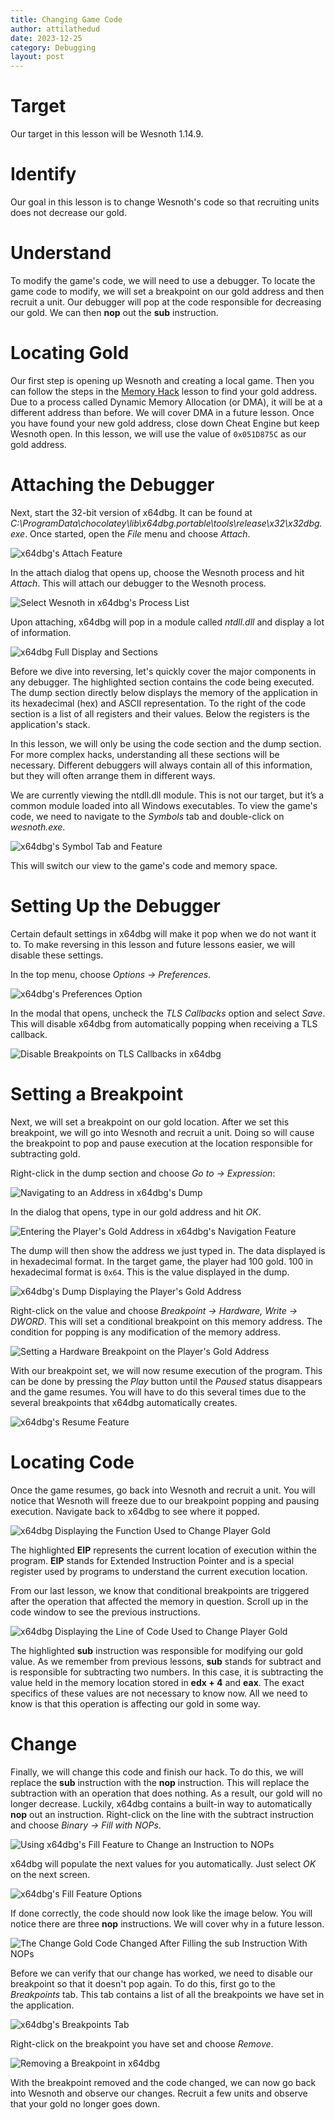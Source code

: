 ```yaml
---
title: Changing Game Code
author: attilathedud
date: 2023-12-25
category: Debugging
layout: post
---
```


# Target 

Our target in this lesson will be Wesnoth 1.14.9.

# Identify 

Our goal in this lesson is to change Wesnoth's code so that recruiting units does not decrease our gold.

# Understand 

To modify the game's code, we will need to use a debugger. To locate the game code to modify, we will set a breakpoint on our gold address and then recruit a unit. Our debugger will pop at the code responsible for decreasing our gold. We can then **nop** out the **sub** instruction.

# Locating Gold 

Our first step is opening up Wesnoth and creating a local game. Then you can follow the steps in the [Memory Hack](/pages/1/05) lesson to find your gold address. Due to a process called Dynamic Memory Allocation (or DMA), it will be at a different address than before. We will cover DMA in a future lesson. Once you have found your new gold address, close down Cheat Engine but keep Wesnoth open. In this lesson, we will use the value of `0x051D875C` as our gold address.

# Attaching the Debugger 

Next, start the 32-bit version of x64dbg. It can be found at *C:\ProgramData\chocolatey\lib\x64dbg.portable\tools\release\x32\x32dbg.exe*. Once started, open the *File* menu and choose *Attach*.

![x64dbg's Attach Feature](/assets/images/2/4/reversing1.png)

In the attach dialog that opens up, choose the Wesnoth process and hit *Attach*. This will attach our debugger to the Wesnoth process.

![Select Wesnoth in x64dbg's Process List](/assets/images/2/4/reversing2.png)

Upon attaching, x64dbg will pop in a module called *ntdll.dll* and display a lot of information.

![x64dbg Full Display and Sections](/assets/images/2/4/reversing3.png)

Before we dive into reversing, let's quickly cover the major components in any debugger. The highlighted section contains the code being executed. The dump section directly below displays the memory of the application in its hexadecimal (hex) and ASCII representation. To the right of the code section is a list of all registers and their values. Below the registers is the application's stack.

In this lesson, we will only be using the code section and the dump section. For more complex hacks, understanding all these sections will be necessary. Different debuggers will always contain all of this information, but they will often arrange them in different ways.

We are currently viewing the ntdll.dll module. This is not our target, but it’s a common module loaded into all Windows executables. To view the game's code, we need to navigate to the *Symbols* tab and double-click on *wesnoth.exe*.

![x64dbg's Symbol Tab and Feature](/assets/images/2/4/reversing4.png)

This will switch our view to the game's code and memory space.

# Setting Up the Debugger 

Certain default settings in x64dbg will make it pop when we do not want it to. To make reversing in this lesson and future lessons easier, we will disable these settings.

In the top menu, choose *Options -> Preferences*.

![x64dbg's Preferences Option](/assets/images/2/4/wesnoth2.png)

In the modal that opens, uncheck the *TLS Callbacks* option and select *Save*. This will disable x64dbg from automatically popping when receiving a TLS callback.

![Disable Breakpoints on TLS Callbacks in x64dbg](/assets/images/2/4/wesnoth3.png)

# Setting a Breakpoint 

Next, we will set a breakpoint on our gold location. After we set this breakpoint, we will go into Wesnoth and recruit a unit. Doing so will cause the breakpoint to pop and pause execution at the location responsible for subtracting gold.

Right-click in the dump section and choose *Go to -> Expression*:

![Navigating to an Address in x64dbg's Dump](/assets/images/2/4/reversing5.png)

In the dialog that opens, type in our gold address and hit *OK*.

![Entering the Player's Gold Address in x64dbg's Navigation Feature](/assets/images/2/4/reversing6.png)

The dump will then show the address we just typed in. The data displayed is in hexadecimal format. In the target game, the player had 100 gold. 100 in hexadecimal format is `0x64`. This is the value displayed in the dump.

![x64dbg's Dump Displaying the Player's Gold Address](/assets/images/2/4/reversing7.png)

Right-click on the value and choose *Breakpoint -> Hardware, Write -> DWORD*. This will set a conditional breakpoint on this memory address. The condition for popping is any modification of the memory address.

![Setting a Hardware Breakpoint on the Player's Gold Address](/assets/images/2/4/reversing8.png)

With our breakpoint set, we will now resume execution of the program. This can be done by pressing the *Play* button until the *Paused* status disappears and the game resumes. You will have to do this several times due to the several breakpoints that x64dbg automatically creates.

![x64dbg's Resume Feature](/assets/images/2/4/reversing9.png)

# Locating Code 

Once the game resumes, go back into Wesnoth and recruit a unit. You will notice that Wesnoth will freeze due to our breakpoint popping and pausing execution. Navigate back to x64dbg to see where it popped.

![x64dbg Displaying the Function Used to Change Player Gold](/assets/images/2/4/reversing10.png)

The highlighted **EIP** represents the current location of execution within the program. **EIP** stands for Extended Instruction Pointer and is a special register used by programs to understand the current execution location.

From our last lesson, we know that conditional breakpoints are triggered after the operation that affected the memory in question. Scroll up in the code window to see the previous instructions.

![x64dbg Displaying the Line of Code Used to Change Player Gold](/assets/images/2/4/reversing11.png)

The highlighted **sub** instruction was responsible for modifying our gold value. As we remember from previous lessons, **sub** stands for subtract and is responsible for subtracting two numbers. In this case, it is subtracting the value held in the memory location stored in **edx + 4** and **eax**. The exact specifics of these values are not necessary to know now. All we need to know is that this operation is affecting our gold in some way.

# Change 

Finally, we will change this code and finish our hack. To do this, we will replace the **sub** instruction with the **nop** instruction. This will replace the subtraction with an operation that does nothing. As a result, our gold will no longer decrease. Luckily, x64dbg contains a built-in way to automatically **nop** out an instruction. Right-click on the line with the subtract instruction and choose *Binary -> Fill with NOPs*.

![Using x64dbg's Fill Feature to Change an Instruction to NOPs](/assets/images/2/4/reversing12.png)

x64dbg will populate the next values for you automatically. Just select *OK* on the next screen.

![x64dbg's Fill Feature Options](/assets/images/2/4/reversing13.png)

If done correctly, the code should now look like the image below. You will notice there are three **nop** instructions. We will cover why in a future lesson.

![The Change Gold Code Changed After Filling the sub Instruction With NOPs](/assets/images/2/4/reversing14.png)

Before we can verify that our change has worked, we need to disable our breakpoint so that it doesn't pop again. To do this, first go to the *Breakpoints* tab. This tab contains a list of all the breakpoints we have set in the application.

![x64dbg's Breakpoints Tab](/assets/images/2/4/reversing15.png)

Right-click on the breakpoint you have set and choose *Remove*.

![Removing a Breakpoint in x64dbg](/assets/images/2/4/reversing16.png)

With the breakpoint removed and the code changed, we can now go back into Wesnoth and observe our changes. Recruit a few units and observe that your gold no longer goes down.

&nbsp;